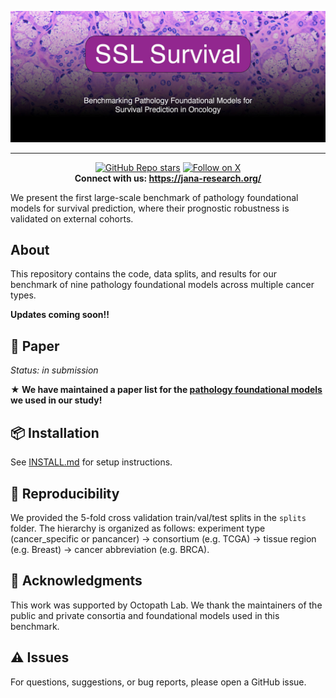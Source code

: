 <div align="center">

![logo](document/SSL_Survival.jpg)

</div>

---

<div align="center">

[![GitHub Repo stars](https://img.shields.io/github/stars/OctopathLab/SSL-Survival?style=social)](https://github.com/OctopathLab/SSL-Survival/stargazers)
<a href="https://twitter.com/jana_lipkova">
        <img src="https://img.shields.io/twitter/follow/jana_lipkova?style=social" alt="Follow on X" />
</a><br/>
**Connect with us: https://jana-research.org/**  

</div>

We present the first large-scale benchmark of pathology foundational models for survival prediction, where their prognostic robustness is validated on external cohorts.

## About  
This repository contains the code, data splits, and results for our benchmark of nine pathology foundational models across multiple cancer types.  

**Updates coming soon!!**

## 📄 Paper

_Status: in submission_

**&#9733; We have maintained a paper list for the [pathology foundational models](document/pathology_foundational_models.md) we used in our study!**


## 📦 Installation

See [INSTALL.md](document/INSTALL.md) for setup instructions.

## 🔁 Reproducibility

We provided the 5-fold cross validation train/val/test splits in the `splits` folder. The hierarchy is organized as follows: experiment type (cancer_specific or pancancer) → consortium (e.g. TCGA) → tissue region (e.g. Breast) → cancer abbreviation (e.g. BRCA).


## 🙏 Acknowledgments  

This work was supported by Octopath Lab. 
We thank the maintainers of the public and private consortia and foundational models used in this benchmark.  

## ⚠️ Issues 

For questions, suggestions, or bug reports, please open a GitHub issue.

